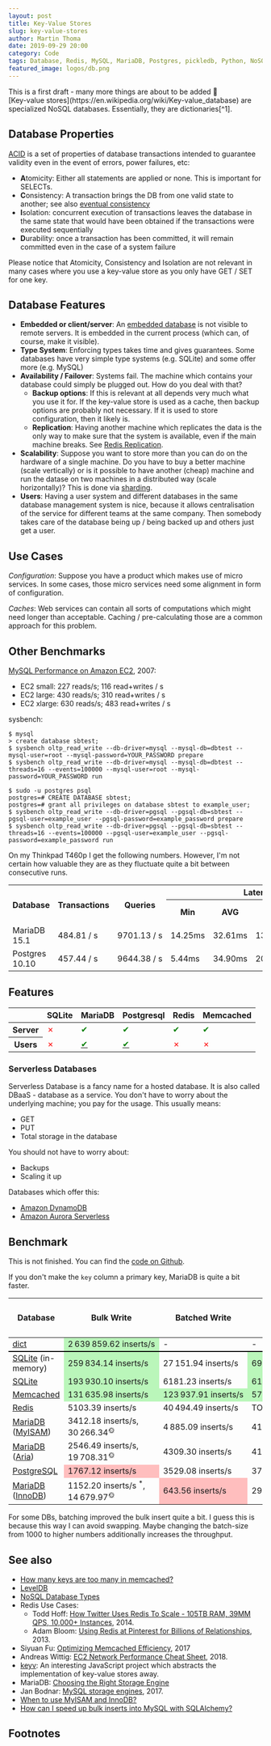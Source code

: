 ```yaml
---
layout: post
title: Key-Value Stores
slug: key-value-stores
author: Martin Thoma
date: 2019-09-29 20:00
category: Code
tags: Database, Redis, MySQL, MariaDB, Postgres, pickledb, Python, NoSQL, sysbench, DBaaS
featured_image: logos/db.png
---
```

<div class="info">This is a first draft - many more things are about to be added 🙂</div>
[Key-value stores](https://en.wikipedia.org/wiki/Key-value_database) are
specialized NoSQL databases. Essentially, they are dictionaries[^1].


## Database Properties

[ACID](https://en.wikipedia.org/wiki/ACID) is a set of properties of database
transactions intended to guarantee validity even in the event of errors, power
failures, etc:

* **A**tomicity: Either all statements are applied or none. This is important for SELECTs.
* **C**onsistency: A transaction brings the DB from one valid state to another; see also [eventual consistency](https://en.wikipedia.org/wiki/Eventual_consistency)
* **I**solation: concurrent execution of transactions leaves the database in
  the same state that would have been obtained if the transactions were
  executed sequentially
* **D**urability: once a transaction has been committed, it will remain
  committed even in the case of a system failure

Please notice that Atomicity, Consistency and Isolation are not relevant in
many cases where you use a key-value store as you only have GET / SET for one
key.


## Database Features

* **Embedded or client/server**: An [embedded database](https://en.wikipedia.org/wiki/Embedded_database)
  is not visible to remote servers. It is embedded in the current process
  (which can, of course, make it visible).
* **Type System**: Enforcing types takes time and gives guarantees. Some
  databases have very simple type systems (e.g. SQLite) and some offer more
  (e.g. MySQL)
* **Availability / Failover**: Systems fail. The machine which contains your database could
  simply be plugged out. How do you deal with that?
    * **Backup options**: If this is relevant at all depends very much what you
      use it for. If the key-value store is used as a cache, then backup
      options are probably not necessary. If it is used to store configuration,
      then it likely is.
    * **Replication**: Having another machine which replicates the data is the
      only way to make sure that the system is available, even if the main
      machine breaks. See [Redis Replication](https://redis.io/topics/replication).
* **Scalability**: Suppose you want to store more than you can do on the hardware
  of a single machine. Do you have to buy a better machine (scale vertically)
  or is it possible to have another (cheap) machine and run the datase on two
  machines in a distributed way (scale horizontally)? This is done via [sharding](https://www.digitalocean.com/community/tutorials/understanding-database-sharding).
* **Users**: Having a user system and different databases in the same database
  management system is nice, because it allows centralisation of the service
  for different teams at the same company. Then somebody takes care of the
  database being up / being backed up and others just get a user.


## Use Cases

*Configuration*: Suppose you have a product which makes use of micro services.
In some cases, those micro services need some alignment in form of
configuration.

*Caches*: Web services can contain all sorts of computations which might need
longer than acceptable. Caching / pre-calculating those are a common approach
for this problem.

## Other Benchmarks

[MySQL Performance on Amazon EC2](https://www.flexera.com/blog/cloud/2007/11/mysql-performance-on-amazon-ec2/), 2007:

* EC2 small: 227 reads/s; 116 read+writes / s
* EC2 large: 430 reads/s; 310 read+writes / s
* EC2 xlarge: 630 reads/s; 483 read+writes / s

sysbench:

```
$ mysql
> create database sbtest;
$ sysbench oltp_read_write --db-driver=mysql --mysql-db=dbtest --mysql-user=root --mysql-password=YOUR_PASSWORD prepare
$ sysbench oltp_read_write --db-driver=mysql --mysql-db=dbtest --threads=16 --events=100000 --mysql-user=root --mysql-password=YOUR_PASSWORD run

$ sudo -u postgres psql
postgres=# CREATE DATABASE sbtest;
postgres=# grant all privileges on database sbtest to example_user;
$ sysbench oltp_read_write --db-driver=pgsql --pgsql-db=sbtest --pgsql-user=example_user --pgsql-password=example_password prepare
$ sysbench oltp_read_write --db-driver=pgsql --pgsql-db=sbtest --threads=16 --events=100000 --pgsql-user=example_user --pgsql-password=example_password run
```

On my Thinkpad T460p I get the following numbers. However, I'm not certain how
valuable they are as they fluctuate quite a bit between consecutive runs.

<table class="table">
    <tr>
        <th rowspan="2">Database</th>
        <th rowspan="2">Transactions</th>
        <th rowspan="2">Queries</th>
        <th colspan="4">Latency</th>
    </tr>
    <tr>
        <th>Min</th>
        <th>AVG</th>
        <th>Max</th>
        <th>95th percentile</th>
    </tr>
    <tr>
        <td>MariaDB 15.1</td>
        <td>484.81&nbsp;/&nbsp;s</td>
        <td>9701.13&nbsp;/&nbsp;s</td>
        <td>14.25ms</td>
        <td>32.61ms</td>
        <td>137.37ms</td>
        <td>53.85ms</td>
    </tr>
    <tr>
        <td>Postgres 10.10</td>
        <td>457.44&nbsp;/&nbsp;s</td>
        <td>9644.38&nbsp;/&nbsp;s</td>
        <td>5.44ms</td>
        <td>34.90ms</td>
        <td>2052.58ms</td>
        <td>32.53ms</td>
    </tr>
</table>


## Features

<table class="table">
    <thead>
        <tr>
            <th></th>
            <th>SQLite</th>
            <th>MariaDB</th>
            <th>Postgresql</th>
            <th>Redis</th>
            <th>Memcached</th>
        </tr>
    </thead>
    <tbody>
        <tr>
            <th>Server</th>
            <td><span style="color:red;" title="No">✗</span></td>
            <td><span style="color:green;" title="Yes">✔</span></td>
            <td><span style="color:green;" title="Yes">✔</span></td>
            <td><span style="color:green;" title="Yes">✔</span></td>
            <td><span style="color:green;" title="Yes">✔</span></td>
        </tr>
        <tr>
            <th>Users</th>
            <td><span style="color:red;" title="No">✗</span></td>
            <td><a href="https://mariadb.com/kb/en/library/create-user/"><span style="color:green;" title="Yes">✔</span></a></td>
            <td><a href="https://www.postgresql.org/docs/9.1/sql-createuser.html"><span style="color:green;" title="Yes">✔</span></a></td>
            <td><span style="color:red;" title="No">✗</span></td>
            <td><span style="color:red;" title="No">✗</span></td>
        </tr>
    </tbody>
</table>

### Serverless Databases

Serverless Database is a fancy name for a hosted database. It is also called
DBaaS - database as a service. You don't have to worry about the underlying
machine; you pay for the usage. This usually means:

* GET
* PUT
* Total storage in the database

You should not have to worry about:

* Backups
* Scaling it up

Databases which offer this:

* <a href="https://en.wikipedia.org/wiki/Amazon_DynamoDB">Amazon DynamoDB</a>
* <a href="https://en.wikipedia.org/wiki/Amazon_Aurora">Amazon Aurora Serverless</a>


## Benchmark

This is not finished. You can find the [code on Github](https://github.com/MartinThoma/algorithms/tree/master/Python/databases/benchmark).

If you don't make the <code>key</code> column a primary key, MariaDB is quite a
bit faster.

<table class="table">
    <thead>
        <tr>
            <th rowspan="2">Database</th>
            <th rowspan="2">Bulk Write</th>
            <th rowspan="2">Batched Write</th>
            <th rowspan="2">Bulk Read</th>
            <th colspan="4">Read Latency - Percentile</th>
        </tr>
        <tr>
            <th>25%</th>
            <th>50%</th>
            <th>95%</th>
            <th>99%</th>
        </tr>
    </thead>
    <tbody>
        <tr style="border-bottom: 2px solid black">
            <td><a href="https://docs.python.org/3/tutorial/datastructures.html#dictionaries">dict</a></td>
            <td style="background-color: #baf6ba;" class="text-right">2&#8239;639&#8239;859.62&nbsp;inserts/s</td>
            <td class="text-right">-</td>
            <td class="text-right">-</td>
            <td style="background-color: #baf6ba;">0μs</td>
            <td style="background-color: #baf6ba;">0μs</td>
            <td style="background-color: #baf6ba;">1μs</td>
            <td style="background-color: #baf6ba;">2μs</td>
        </tr>
        <tr>
            <td><a href="https://en.wikipedia.org/wiki/SQLite">SQLite</a> (in-memory)</td>
            <td style="background-color: #baf6ba;" class="text-right">259&#8239;834.14&nbsp;inserts/s</td>
            <td class="text-right">27&#8239;151.94&nbsp;inserts/s</td>
            <td style="background-color: #baf6ba;" class="text-right">69&#8239;163.37&nbsp;selects/s</td>
            <td style="background-color: #baf6ba;">32μs</td>
            <td style="background-color: #baf6ba;">32μs</td>
            <td style="background-color: #baf6ba;">36μs</td>
            <td style="background-color: #baf6ba;">60μs</td>
        </tr>
        <tr>
            <td><a href="https://en.wikipedia.org/wiki/SQLite">SQLite</a></td>
            <td style="background-color: #baf6ba;" class="text-right">193&#8239;930.10&nbsp;inserts/s</td>
            <td class="text-right">6181.23&nbsp;inserts/s</td>
            <td style="background-color: #baf6ba;" class="text-right">61&#8239;012.26&nbsp;selects/s</td>
            <td style="background-color: #baf6ba;">34μs</td>
            <td style="background-color: #baf6ba;">34μs</td>
            <td style="background-color: #baf6ba;">38μs</td>
            <td>62μs</td>
        </tr>
        <tr>
            <td><a href="https://en.wikipedia.org/wiki/Memcached">Memcached</a></td>
            <td style="background-color: #baf6ba;" class="text-right">131&#8239;635.98&nbsp;inserts/s</td>
            <td style="background-color: #baf6ba;" class="text-right">123&#8239;937.91&nbsp;inserts/s</td>
            <td style="background-color: #baf6ba;" class="text-right">57&#8239;191.03&nbsp;selects/s</td>
            <td style="background-color: #baf6ba;">25μs</td>
            <td style="background-color: #baf6ba;">26μs</td>
            <td style="background-color: #baf6ba;">38μs</td>
            <td style="background-color: #baf6ba;">51μs</td>
        </tr>
        <tr>
            <td><a href="https://en.wikipedia.org/wiki/Redis">Redis</a></td>
            <td class="text-right">5103.39&nbsp;inserts/s</td>
            <td class="text-right">40&#8239;494.49&nbsp;inserts/s</td>
            <td class="text-right">TODO&nbsp;selects/s</td>
            <td style="background-color: #ffbebe;">52μs</td>
            <td style="background-color: #ffbebe;">54μs</td>
            <td style="background-color: #ffbebe;">80μs</td>
            <td style="background-color: #ffbebe;">97μs</td>
        </tr>
        <tr>
            <td><a href="https://en.wikipedia.org/wiki/MariaDB">MariaDB</a> (<a href="https://en.wikipedia.org/wiki/MyISAM">MyISAM</a>)</td>
            <td class="text-right">3412.18&nbsp;inserts/s,<br/>
                                  30&#8239;266.34<sup title="LOAD DATA LOCAL INFILE 'data.csv' INTO TABLE KeyValue FIELDS TERMINATED BY ',' ENCLOSED BY '"' IGNORE 1 LINES;">🌞</sup></td>
            <td class="text-right">4&#8239;885.09&nbsp;inserts/s</td>
            <td class="text-right">41&#8239;432.73&nbsp;selects/s</td>
            <td style="background-color: #baf6ba;">32μs</td>
            <td style="background-color: #baf6ba;">33μs</td>
            <td style="background-color: #baf6ba;">36μs</td>
            <td style="background-color: #baf6ba;">60μs</td>
        </tr>
        <tr>
            <td><a href="https://en.wikipedia.org/wiki/MariaDB">MariaDB</a> (<a href="https://en.wikipedia.org/wiki/Aria_(storage_engine)">Aria</a>)</td>
            <td class="text-right">2546.49&nbsp;inserts/s,<br/>
                                   19&#8239;708.31<sup title="LOAD DATA LOCAL INFILE 'data.csv' INTO TABLE KeyValue FIELDS TERMINATED BY ',' ENCLOSED BY '"' IGNORE 1 LINES;">🌞</sup></td>
            <td class="text-right">4309.30 inserts/s</td>
            <td class="text-right">41&#8239;305.08&nbsp;selects/s</td>
            <td style="background-color: #baf6ba;">33μs</td>
            <td style="background-color: #baf6ba;">33μs</td>
            <td style="background-color: #baf6ba;">36μs</td>
            <td style="background-color: #baf6ba;">57μs</td>
        </tr>
        <tr>
            <td><a href="https://en.wikipedia.org/wiki/PostgreSQL">PostgreSQL</a></td>
            <td class="text-right" style="background-color: #ffbebe;">1767.12&nbsp;inserts/s</td>
            <td class="text-right">3529.08&nbsp;inserts/s</td>
            <td class="text-right">37&#8239;732.27&nbsp;selects/s</td>
            <td style="background-color: #baf6ba;">32μs</td>
            <td style="background-color: #baf6ba;">33μs</td>
            <td style="background-color: #baf6ba;">36μs</td>
            <td style="background-color: #baf6ba;">59μs</td>
        </tr>
        <tr>
            <td><a href="https://en.wikipedia.org/wiki/MariaDB">MariaDB</a> (<a href="https://en.wikipedia.org/wiki/InnoDB">InnoDB</a>)</td>
            <td class="text-right">1152.20&nbsp;inserts/s <sup title="Tested only with 100k inserts">*</sup>,<br/>
                                   14&#8239;679.97<sup title="LOAD DATA LOCAL INFILE 'data.csv' INTO TABLE KeyValue FIELDS TERMINATED BY ',' ENCLOSED BY '"' IGNORE 1 LINES;">🌞</sup></td>
            <td class="text-right" style="background-color: #ffbebe;">643.56&nbsp;inserts/s</td>
            <td class="text-right">29&#8239;405.90&nbsp;selects/s</td>
            <td style="background-color: #baf6ba;">33μs</td>
            <td style="background-color: #baf6ba;">33μs</td>
            <td style="background-color: #baf6ba;">36μs</td>
            <td style="background-color: #baf6ba;">53μs</td>
        </tr>
    </tbody>
</table>

For some DBs, batching improved the bulk insert quite a bit. I guess this is
because this way I can avoid swapping. Maybe changing the batch-size from 1000
to higher numbers additionally increases the throughput.


## See also

* [How many keys are too many in memcached?](https://stackoverflow.com/q/2474746/562769)
* [LevelDB](https://en.wikipedia.org/wiki/LevelDB)
* [NoSQL Database Types](https://studio3t.com/knowledge-base/articles/nosql-database-types/)
* Redis Use Cases:
    * Todd Hoff: [How Twitter Uses Redis To Scale - 105TB RAM, 39MM QPS, 10,000+ Instances](http://highscalability.com/blog/2014/9/8/how-twitter-uses-redis-to-scale-105tb-ram-39mm-qps-10000-ins.html), 2014.
    * Adam Bloom: [Using Redis at Pinterest for Billions of Relationships](https://content.pivotal.io/blog/using-redis-at-pinterest-for-billions-of-relationships), 2013.
* Siyuan Fu: [Optimizing Memcached Efficiency](https://www.quora.com/q/quoraengineering/Optimizing-Memcached-Efficiency), 2017
* Andreas Wittig: [EC2 Network Performance Cheat Sheet](https://cloudonaut.io/ec2-network-performance-cheat-sheet/), 2018.
* [keyv](https://github.com/lukechilds/keyv): An interesting JavaScript project which abstracts the implementation of key-value stores away.
* MariaDB: [Choosing the Right Storage Engine](https://mariadb.com/kb/en/library/choosing-the-right-storage-engine/)
* Jan Bodnar: [MySQL storage engines](http://zetcode.com/databases/mysqltutorial/storageengines/), 2017.
* [When to use MyISAM and InnoDB?](https://stackoverflow.com/q/15678406/562769)
* [How can I speed up bulk inserts into MySQL with SQLAlchemy?](https://stackoverflow.com/q/58153472/562769)

## Footnotes

[^1]: Dictionaries are a fundamental data structure in Python. They are called
      *associative arrays* in PHP and *hashtable* in Java.
